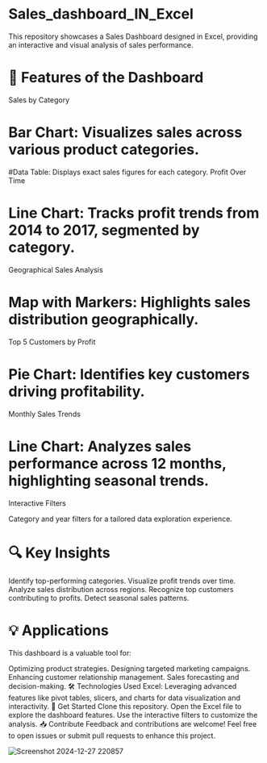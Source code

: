 # Sales_dashboard_IN_Excel

This repository showcases a Sales Dashboard designed in Excel, providing an interactive and visual analysis of sales performance.

# 🌟 Features of the Dashboard
Sales by Category

# Bar Chart: Visualizes sales across various product categories.
#Data Table: Displays exact sales figures for each category.
 Profit Over Time

# Line Chart: Tracks profit trends from 2014 to 2017, segmented by category.
 Geographical Sales Analysis

# Map with Markers: Highlights sales distribution geographically.
 Top 5 Customers by Profit

# Pie Chart: Identifies key customers driving profitability.
Monthly Sales Trends

# Line Chart: Analyzes sales performance across 12 months, highlighting seasonal trends.
 Interactive Filters

Category and year filters for a tailored data exploration experience.
# 🔍 Key Insights
Identify top-performing categories.
Visualize profit trends over time.
Analyze sales distribution across regions.
Recognize top customers contributing to profits.
Detect seasonal sales patterns.
# 💡 Applications
This dashboard is a valuable tool for:

Optimizing product strategies.
Designing targeted marketing campaigns.
Enhancing customer relationship management.
Sales forecasting and decision-making.
🛠️ Technologies Used
Excel: Leveraging advanced features like pivot tables, slicers, and charts for data visualization and interactivity.
🚀 Get Started
Clone this repository.
Open the Excel file to explore the dashboard features.
Use the interactive filters to customize the analysis.
📥 Contribute
Feedback and contributions are welcome! Feel free to open issues or submit pull requests to enhance this project.

![Screenshot 2024-12-27 220857](https://github.com/user-attachments/assets/ea7921c3-d15c-423a-b7c2-aa0445f643a4)
